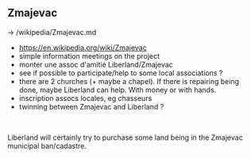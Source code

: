 
Zmajevac
--------
-> /wikipedia/Zmajevac.md  

* https://en.wikipedia.org/wiki/Zmajevac
* simple information meetings on the project
* monter une assoc d'amitié Liberland/Zmajevac
* see if possible to participate/help to some local associations ?
* there are 2 churches (+ maybe a chapel). If there is repairing being done, maybe Liberland can help. With money or with hands.
* inscription assocs locales, eg chasseurs
* twinning between Zmajevac and Liberland ?

<br>

Liberland will certainly try to purchase some land being in the Zmajevac municipal ban/cadastre.

<br>


